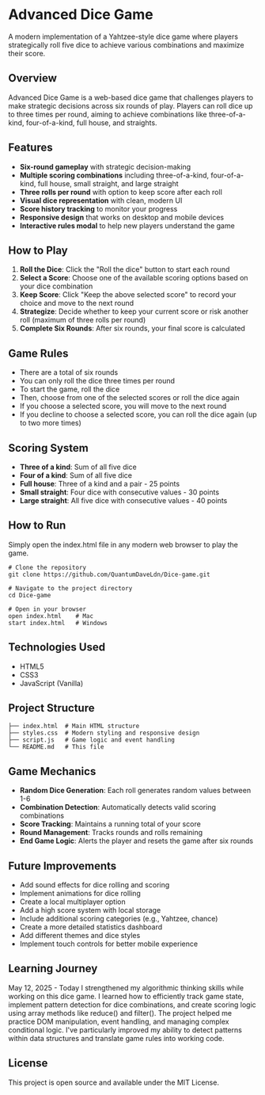 # Advanced Dice Game

A modern implementation of a Yahtzee-style dice game where players strategically roll five dice to achieve various combinations and maximize their score.

## Overview

Advanced Dice Game is a web-based dice game that challenges players to make strategic decisions across six rounds of play. Players can roll dice up to three times per round, aiming to achieve combinations like three-of-a-kind, four-of-a-kind, full house, and straights.

## Features

* **Six-round gameplay** with strategic decision-making
* **Multiple scoring combinations** including three-of-a-kind, four-of-a-kind, full house, small straight, and large straight
* **Three rolls per round** with option to keep score after each roll
* **Visual dice representation** with clean, modern UI
* **Score history tracking** to monitor your progress
* **Responsive design** that works on desktop and mobile devices
* **Interactive rules modal** to help new players understand the game

## How to Play

1. **Roll the Dice**: Click the "Roll the dice" button to start each round
2. **Select a Score**: Choose one of the available scoring options based on your dice combination
3. **Keep Score**: Click "Keep the above selected score" to record your choice and move to the next round
4. **Strategize**: Decide whether to keep your current score or risk another roll (maximum of three rolls per round)
5. **Complete Six Rounds**: After six rounds, your final score is calculated

## Game Rules

* There are a total of six rounds
* You can only roll the dice three times per round
* To start the game, roll the dice
* Then, choose from one of the selected scores or roll the dice again
* If you choose a selected score, you will move to the next round
* If you decline to choose a selected score, you can roll the dice again (up to two more times)

## Scoring System

* **Three of a kind**: Sum of all five dice
* **Four of a kind**: Sum of all five dice
* **Full house**: Three of a kind and a pair - 25 points
* **Small straight**: Four dice with consecutive values - 30 points
* **Large straight**: All five dice with consecutive values - 40 points

## How to Run

Simply open the index.html file in any modern web browser to play the game.

```
# Clone the repository
git clone https://github.com/QuantumDaveLdn/Dice-game.git

# Navigate to the project directory
cd Dice-game

# Open in your browser
open index.html    # Mac
start index.html   # Windows
```

## Technologies Used

* HTML5
* CSS3
* JavaScript (Vanilla)

## Project Structure

```
├── index.html  # Main HTML structure
├── styles.css  # Modern styling and responsive design
├── script.js   # Game logic and event handling
└── README.md   # This file
```

## Game Mechanics

* **Random Dice Generation**: Each roll generates random values between 1-6
* **Combination Detection**: Automatically detects valid scoring combinations
* **Score Tracking**: Maintains a running total of your score
* **Round Management**: Tracks rounds and rolls remaining
* **End Game Logic**: Alerts the player and resets the game after six rounds

## Future Improvements

* Add sound effects for dice rolling and scoring
* Implement animations for dice rolling
* Create a local multiplayer option
* Add a high score system with local storage
* Include additional scoring categories (e.g., Yahtzee, chance)
* Create a more detailed statistics dashboard
* Add different themes and dice styles
* Implement touch controls for better mobile experience

## Learning Journey

May 12, 2025 - Today I strengthened my algorithmic thinking skills while working on this dice game. I learned how to efficiently track game state, implement pattern detection for dice combinations, and create scoring logic using array methods like reduce() and filter(). The project helped me practice DOM manipulation, event handling, and managing complex conditional logic. I've particularly improved my ability to detect patterns within data structures and translate game rules into working code.

## License

This project is open source and available under the MIT License.
